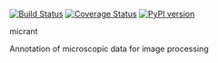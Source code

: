   
[![Build Status](https://travis-ci.org/mjirik/micrant.svg?branch=master)](https://travis-ci.org/mjirik/micrant)
[![Coverage Status](https://coveralls.io/repos/github/mjirik/micrant/badge.svg?branch=master)](https://coveralls.io/github/mjirik/micrant?branch=master)
[![PyPI version](https://badge.fury.io/py/micrant.svg)](http://badge.fury.io/py/micrant)


micrant

Annotation of microscopic data for image processing

